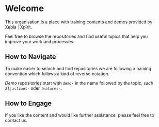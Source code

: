# Welcome

This organisation is a place with training contents and demos provided by Xebia | Xpirit.

Feel free to browse the repositories and find useful topics that help you improve your work and processes.

## How to Navigate

To make easier to search and find repositories we are following a naming convention which follows a kind of reverse notation.

_Demo_ repositories start with `demo-` in the name followed by the topic, such as, `actions-` oder `features-`.

## How to Engage

If you like the content and would like further assistance, please feel free to contact us.
